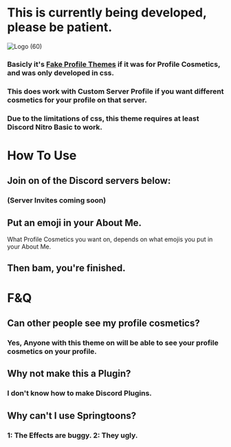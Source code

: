 # This is currently being developed, please be patient.
![Logo (60)](https://github.com/DTACat/Just-Effects-And-Decorations/assets/141873540/a39d86e0-e7c9-4c30-9ac6-09e6009b8814)

### Basicly it's [Fake Profile Themes](https://github.com/Vendicated/Vencord/tree/main/src/plugins/fakeProfileThemes) if it was for Profile Cosmetics, and was only developed in css.

### This does work with Custom Server Profile if you want different cosmetics for your profile on that server.

### Due to the limitations of css, this theme requires at least Discord Nitro Basic to work.

# How To Use

## Join on of the Discord servers below:

### (Server Invites coming soon)

## Put an emoji in your About Me.

What Profile Cosmetics you want on, depends on what emojis you put in your About Me.

## Then bam, you're finished.

# F&Q

## Can other people see my profile cosmetics?

### Yes, Anyone with this theme on will be able to see your profile cosmetics on your profile.

## Why not make this a Plugin?

### I don't know how to make Discord Plugins.

## Why can't I use Springtoons?

### 1: The Effects are buggy. 2: They ugly.
